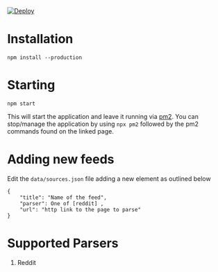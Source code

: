 <a href="https://heroku.com/deploy?template=https://github.com/angelor/newsriver/tree/master">
    <img src="https://www.herokucdn.com/deploy/button.svg" alt="Deploy">
</a>

# Installation
```
npm install --production
```

# Starting
```
npm start
```

This will start the application and leave it running via [pm2](). You 
can stop/manage the application by using `npx pm2` followed by the pm2 
commands found on the linked page.

# Adding new feeds
Edit the `data/sources.json` file adding a new element as outlined below

```
{
    "title": "Name of the feed",
    "parser": One of [reddit] ,
    "url": "http link to the page to parse"
}
```

# Supported Parsers  
1. Reddit
